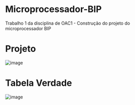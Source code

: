# Microprocessador-BIP
Trabalho 1 da disciplina de OAC1 - Construção do projeto do microprocessador BIP

# Projeto
![image](https://user-images.githubusercontent.com/42501669/128900435-7ed70d69-1eae-43ec-90c9-2a61e03516ec.png)


# Tabela Verdade
![image](https://user-images.githubusercontent.com/42501669/128900182-c4d25e1b-696d-41f4-ac00-3f73e859a024.png)

